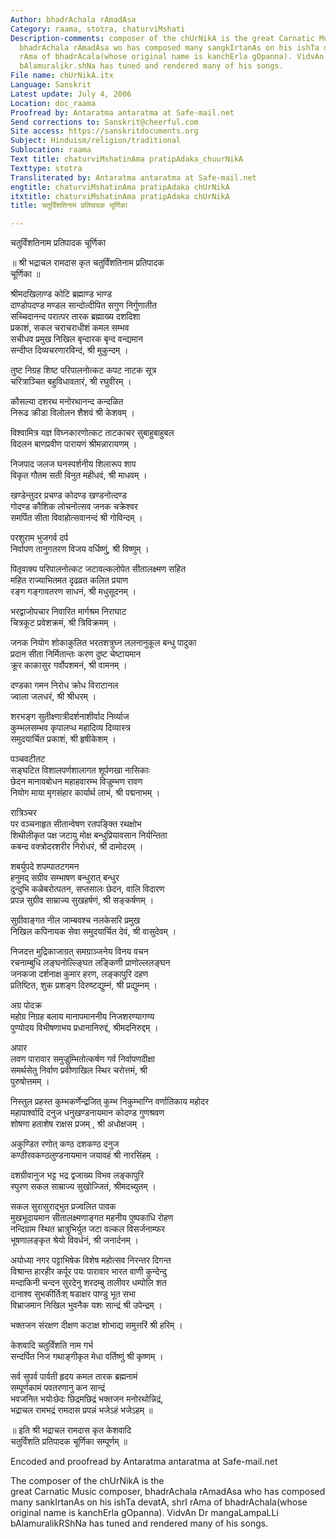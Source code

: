 ```yaml
---
Author: bhadrAchala rAmadAsa
Category: raama, stotra, chaturviMshati
Description-comments: composer of the chUrNikA is the great Carnatic Music composer,
  bhadrAchala rAmadAsa wo has composed many sangkIrtanAs on his ishTa dEvatA, ShrI
  rAma of bhadrAcala(whose original name is kanchErla gOpanna). VidvAn Dr mangaLampaLLi
  bAlamuralikr.shNa has tuned and rendered many of his songs.
File name: chUrNikA.itx
Language: Sanskrit
Latest update: July 4, 2006
Location: doc_raama
Proofread by: Antaratma antaratma at Safe-mail.net
Send corrections to: Sanskrit@cheerful.com
Site access: https://sanskritdocuments.org
Subject: Hinduism/religion/traditional
Sublocation: raama
Text title: chaturviMshatinAma pratipAdaka_chuurNikA
Texttype: stotra
Transliterated by: Antaratma antaratma at Safe-mail.net
engtitle: chaturviMshatinAma pratipAdaka chUrNikA
itxtitle: chaturviMshatinAma pratipAdaka chUrNikA
title: चतुर्विंशतिनाम प्रतिपादक चूर्णिका

---
```

  
 चतुर्विंशतिनाम प्रतिपादक चूर्णिका   
  
॥ श्री भद्राचल रामदास कृत चतुर्विंशतिनाम प्रतिपादक  
चूर्णिका ॥  
  
श्रीमदखिलाण्ड कोटि ब्रह्माण्ड भाण्ड  
दाण्डोपदण्ड मण्डल सान्दोत्दीपित सगुण निर्गुणातीत  
सच्चिदानन्द परात्पर तारक ब्रह्माख्य दशदिशा  
प्रकाशं, सकल चराचराधीशं कमल सम्भव  
सचीधव प्रमुख निखिल बृन्दारक बृन्द वन्द्यमान  
सन्दीप्त दिव्यचरणारविन्दं, श्री मुकुन्दम् ।  
  
तुष्ट निग्रह शिष्ट परिपालनोत्कट कपट नाटक सूत्र  
चरित्राञ्चित बहुविधावतारं, श्री रघुवीरम् ।  
  
कौसल्या दशरथ मनोरथानन्द कन्दळित  
निरूढ क्रीडा विलोलन शैशवं श्री केशवम् ।  
  
विश्वामित्र यज्ञ विघ्नकारणोत्कट ताटकाचर सुबाहुबाहुबल  
विदलन बाणप्रवीण पारायणं श्रीमन्नारायणम् ।  
  
निजपाद जलज घनस्पर्शनीय शिलारूप शाप  
विकृत गौतम सती विनुत महीधवं, श्री माधवम् ।  
  
खण्डेन्तुदर प्रचण्ड कोदण्ड खण्डनोत्दण्ड  
गोदण्ड कौशिक लोचनोत्सव जनक चक्रेश्वर  
समर्पित सीता विवाहोत्सवानन्दं श्री गोविन्दम् ।  
  
परशुराम भुजगर्व दर्प  
निर्वापण तानुगतरण विजय वर्धिष्णुं, श्री विष्णुम् ।  
  
पितृवाक्य परिपालनोत्कट जटावल्कलोपेत सीतालक्ष्मण सहित  
महित राज्याभितमत दृढव्रत कलित प्रयाण  
रङ्ग गङ्गावतरण साधनं, श्री मधुसूदनम् ।  
  
भरद्वाजोपचार निवारित मार्गश्रम निराघाट  
चित्रकूट प्रवेशक्रमं, श्री त्रिविक्रमम् ।  
  
जनक नियोग शोकाकुलित भरतशत्रुघ्न ललनानुकूल बन्धु पादुका  
प्रदान सीता निर्मितान्तः करण दुष्ट चेष्टायमान  
क्रूर काकासुर गर्वोपशमनं, श्री वामनम् ।  
  
दण्डका गमन निरोध क्रोध विराटानल  
ज्वाला जलधरं, श्री श्रीधरम् ।  
  
शरभङ्ग सुतीक्ष्णात्रीदर्शनाशीर्वाद निर्व्याज  
कुम्भलसम्भव कृपालप्ध महादिव्य दिव्यास्त्र  
समुदयार्चित प्रकाशं, श्री हृषीकेशम् ।  
  
पञ्चवटीतट  
सङ्घटित विशालपर्णशालागत शूर्पणखा नासिकाः  
छेदन मानावबोधन महाहवारम्भ विज्रुम्भण रावण  
नियोग माया मृगसंहार कार्यार्थ लाभं, श्री पद्मनाभम् ।  
  
रात्रिञ्चर  
पर वञ्चनाहृत सीतान्वेषण रतपङ्क्ति रथक्षोभ  
शिथीलीकृत पक्ष जटायु मोक्ष बन्धुप्रियावसान निर्यन्तिता  
कबन्द वक्त्रोदरशरीर निरोधरं, श्री दामोदरम् ।  
  
शबर्युपदे शपम्पातटगमन  
हनुमद् सग्रीव सम्भाषण बन्धुरात् बन्धुर  
दुन्दुभि कळेबरोत्पतन, सप्तसालः छेदन, वालि विदारण  
प्रपन्न सुग्रीव साम्राज्य सुखहर्षणं, श्री सङ्कर्षणम् ।  
  
सुग्रीवाङ्गत नील जाम्बवश्च नलकेसरि प्रमुख  
निखिल कपिनायक सेवा समुदयार्चित देवं, श्री वासुदेवम् ।  
  
निजदत्त मुद्रिकाजाग्रत् समग्राञ्जनेय विनय वचन  
रचनाम्बुधि लङ्घनोल्ल्ङ्घित लङ्किणी प्राणोल्ललङ्घन  
जनकजा दर्शनाक्ष कुमार हरण, लङ्कापुरि दहण  
प्रतिष्टित, शुक प्रशङ्ग दिरुष्टद्युम्नं, श्री प्रद्युम्नम् ।  
  
अग्र पोदक्र  
महोग्र निग्रह बलाय मानापमाननीय निजशरण्यागण्य  
पुण्योदय विभीषणाभय प्रधानानिरुद्दं, श्रीमदनिरुद्दम् ।  
  
अपार  
लवण पारावार समुज्रुम्भितोत्कर्षण गर्व निर्वापणदीक्षा  
समर्थसेतु निर्वाण प्रवीणाखिल स्थिर चरोत्तमं, श्री  
पुरुषोत्तमम् ।  
  
निस्तुल प्रहस्त कुम्भकर्णेन्द्रजित् कुम्भ निकुम्भाग्नि वर्णातिकाय महोदर  
महापार्श्वादि दनुज धनुखण्डनायमान कोदण्ड गुणश्रवण  
शोषणा हताशेष राक्षस प्रजम् , श्री अधोक्षजम् ।  
  
अकुण्डित रणोत् कण्ठ दशकण्ठ दनुज  
कण्ठीरवकण्ठलुण्डनायमान जयावहं  श्री नारसिंहम् ।  
  
दशग्रीवानुज भट्ट भद्र द्वजाख्य विभव लङ्कापुरि  
स्पुरण सकल साम्राज्य सुखोज्जितं, श्रीमदच्युतम् ।  
  
सकल सुरासुराद्भुत प्रज्वलित पावक  
मुखभूदायमान सीतालक्ष्मणाङ्गत महनीय पुष्पकाधि रोहण  
नन्दिग्राम स्थित भ्रात्रुभिर्युत जटा वल्कल विसर्जनाम्फर  
भूषणालङ्कृत श्रेयो विवर्धनं, श्री जनार्दनम् ।  
  
अयोध्या नगर पट्टाभिषेक विशेष महोत्सव निरन्तर दिगन्त  
विश्रान्त हारहीर कर्पूर पयः पारावार भारत वाणी कुन्देन्दु  
मन्दाकिनी चन्दन सुरदेनु शरदम्बु तालीवर धम्पोलि शत  
दानाश्व सुभकीर्तिःश् षडाक्षर पाण्डु भूत सभा  
विभ्राजमान निखिल भुवनैक यशः सान्द्रं श्री उपेन्द्रम् ।  
  
भक्तजन संरक्षण दीक्षण कटाक्ष शोभाद्य समुत्तरिं श्री हरिम् ।  
  
केशवादि चतुर्विंशति नाम गर्भ  
सन्दर्पित निज गथाङ्गीकृत मेधा वर्तिष्णुं श्री कृष्णम् ।  
  
सर्व सुपर्व पार्वती हृदय कमल तारक ब्रह्मनामं  
सम्पूर्णकामं पवतरणानु कन सान्द्रं  
भवजनित भयोःछेदः छिद्रमछिद्रं भक्तजन मनोरथोन्निद्रं,  
भद्राचल रामभद्रं रामदास प्रपन्नं भजेऽहं भजेऽहम् ॥  
  
॥ इति श्री भद्राचल रामदास कृत केशवादि  
चतुर्विंशति प्रतिपादक चूर्णिका सम्पूर्णम् ॥  
  
  
  
  
  
Encoded and proofread by Antaratma antaratma at Safe-mail.net  
  
The composer of the chUrNikA is the  
great Carnatic Music composer, bhadrAchala rAmadAsa who has composed  
many sankIrtanAs on his ishTa devatA, shrI rAma of bhadrAchala(whose  
original name is kanchErla gOpanna). VidvAn Dr mangaLampaLLi  
bAlamuralikRShNa has tuned and rendered many of his songs.  
  
  
